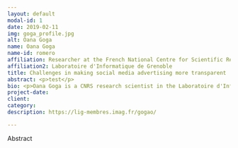 ```yaml
---
layout: default
modal-id: 1
date: 2019-02-11
img: goga_profile.jpg
alt: Oana Goga
name: Oana Goga 
name-id: romero
affiliation: Researcher at the French National Centre for Scientific Research (CNRS)
affiliation2: Laboratoire d'Informatique de Grenoble
title: Challenges in making social media advertising more transparent
abstract: <p>test</p>
bio: <p>Oana Goga is a CNRS research scientist in the Laboratoire d'Informatique Grenoble (France) since October 2017. Prior to this, she was a postdoc at the Max Plank Institute for Software Systems and obtained a Ph.D. in 2014 from Pierre et Marie Curie University in Paris. She is the recipient of a young researcher award from the French National Research Agency (ANR). Her research interests are in security and privacy issues that arise in online systems that have at their core user provided data</p>
project-date:
client:
category:
description: https://lig-membres.imag.fr/gogao/

---
```


Abstract
